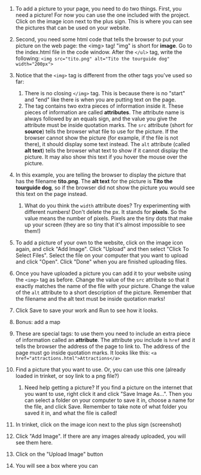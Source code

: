 1. To add a picture to your page, you need to do two things. First, you need a picture! For now you can use the one included with the project. Click on the image icon next to the plus sign. This is where you can see the pictures that can be used on your website.
2. Second, you need some html code that tells the browser to put your picture on the web page: the &lt;img&gt; tag! "img" is short for **image**. Go to the index.html file in the code window. After the `</ul>` tag, write the following: `<img src="tito.png" alt="Tito the tourguide dog" width="200px">`
3. Notice that the `<img>` tag is different from the other tags you've used so far: 
   1. There is no closing `</img>` tag. This is because there is no "start" and "end" like there is when you are putting text on the page. 
   2. The tag contains two extra pieces of information inside it. These pieces of information are called **attributes**. The attribute name is always followed by an equals sign, and the value you give the attribute must be inside quotation marks. The `src` attribute \(short for **source**\) tells the browser what file to use for the picture. If the browser cannot show the picture \(for example, if the file is not there\), it should display some text instead. The `alt` attribute \(called **alt text**\) tells the browser what text to show if it cannot display the picture. It may also show this text if you hover the mouse over the picture. 
4. In this example, you are telling the browser to display the picture that has the filename **tito.png**. The **alt text** for the picture is **Tito the tourguide dog**, so if the browser did not show the picture you would see this text on the page instead.
   1. What do you think the `width` attribute does? Try experimenting with different numbers! Don't delete the px. It stands for **pixels**. So the value means the number of pixels. Pixels are the tiny dots that make up your screen \(they are so tiny that it's almost impossible to see them!\)
5. To add a picture of your own to the website, click on the image icon again, and click "Add Image". Click "Upload" and then select "Click To Select Files". Select the file on your computer that you want to upload and click "Open". Click "Done" when you are finished uploading files.
6. Once you have uploaded a picture you can add it to your website using the `<img>` tag as before. Change the value of the `src` attribute so that it exactly matches the name of the file with your picture. Change the value of the `alt` attribute to a short description of the picture. Remember that the filename and the alt text must be inside quotation marks!
7. Click Save to save your work and Run to see how it looks.
8. Bonus: add a map

1. These are special tags: to use them you need to include an extra piece of information called an **attribute**. The attribute you include is `href` and it tells the browser the address of the page to link to. The address of the page must go inside quotation marks. It looks like this: `<a href="attractions.html">Attractions</a>`

2. Find a picture that you want to use. Or, you can use this one \(already loaded in trinket, or soy link to a png file?\)  
   1. Need help getting a picture? If you find a picture on the internet that you want to use, right click it and click "Save Image As...". Then you can select a folder on your computer to save it in, choose a name for the file, and click Save. Remember to take note of what folder you saved it in, and what the file is called!

3. In trinket, click on the image icon next to the plus sign \(screenshot\)
4. Click "Add Image". If there are any images already uploaded, you will see them here.
5. Click on the "Upload Image" button
6. You will see a box where you can



